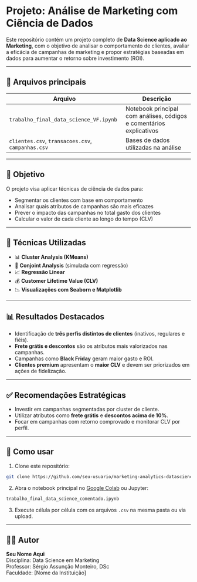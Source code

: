 # Projeto: Análise de Marketing com Ciência de Dados

Este repositório contém um projeto completo de **Data Science aplicado ao Marketing**, com o objetivo de analisar o comportamento de clientes, avaliar a eficácia de campanhas de marketing e propor estratégias baseadas em dados para aumentar o retorno sobre investimento (ROI).

---

## 📂 Arquivos principais

| Arquivo | Descrição |
|--------|-----------|
| `trabalho_final_data_science_VF.ipynb` | Notebook principal com análises, códigos e comentários explicativos |
| `clientes.csv`, `transacoes.csv`, `campanhas.csv` | Bases de dados utilizadas na análise |

---

## 📌 Objetivo

O projeto visa aplicar técnicas de ciência de dados para:
- Segmentar os clientes com base em comportamento
- Analisar quais atributos de campanhas são mais eficazes
- Prever o impacto das campanhas no total gasto dos clientes
- Calcular o valor de cada cliente ao longo do tempo (CLV)

---

## 🧠 Técnicas Utilizadas

- 📊 **Cluster Analysis (KMeans)**
- 🧪 **Conjoint Analysis** (simulada com regressão)
- 📈 **Regressão Linear**
- 💰 **Customer Lifetime Value (CLV)**
- 📉 **Visualizações com Seaborn e Matplotlib**

---

## 📊 Resultados Destacados

- Identificação de **três perfis distintos de clientes** (inativos, regulares e fiéis).
- **Frete grátis e descontos** são os atributos mais valorizados nas campanhas.
- Campanhas como **Black Friday** geram maior gasto e ROI.
- **Clientes premium** apresentam o **maior CLV** e devem ser priorizados em ações de fidelização.

---

## ✅ Recomendações Estratégicas

- Investir em campanhas segmentadas por cluster de cliente.
- Utilizar atributos como **frete grátis** e **descontos acima de 10%**.
- Focar em campanhas com retorno comprovado e monitorar CLV por perfil.

---

## 🚀 Como usar

1. Clone este repositório:
```bash
git clone https://github.com/seu-usuario/marketing-analytics-datascience.git
```

2. Abra o notebook principal no [Google Colab](https://colab.research.google.com) ou Jupyter:
```bash
trabalho_final_data_science_comentado.ipynb
```

3. Execute célula por célula com os arquivos `.csv` na mesma pasta ou via upload.

---

## 👨‍🏫 Autor

**Seu Nome Aqui**  
Disciplina: Data Science em Marketing  
Professor: Sérgio Assunção Monteiro, DSc  
Faculdade: [Nome da Instituição]
